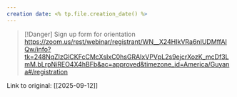 ```yaml
---
creation date: <% tp.file.creation_date() %>
---
```


> [!Danger] Sign up form for orientation
> https://zoom.us/rest/webinar/registrant/WN__X24HIkVRa6nIUDMffAIQw/info?tk=248NqZIzGlCKFcCMcXsIxC0hsGRAIxVPVpL2s9ejcrXozK_mcDf3LmM.bLrpNiREO4X4hBFb&ac=approved&timezone_id=America/Guyana#/registration

Link to original: [[2025-09-12]]